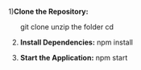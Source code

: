 1)**Clone the Repository:**
   <ul type="disc">
   git clone <repository-url>
   unzip the folder
   cd <folder-name>
   </ul>

2) **Install Dependencies:**
   npm install

3) **Start the Application:**
   npm start
